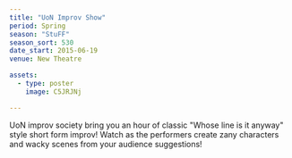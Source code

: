 ```yaml
---
title: "UoN Improv Show"
period: Spring
season: "StuFF"
season_sort: 530
date_start: 2015-06-19
venue: New Theatre

assets:
  - type: poster
    image: C5JRJNj

---
```


UoN improv society bring you an hour of classic "Whose line is it anyway" style short form improv! Watch as the performers create zany characters and wacky scenes from your audience suggestions!
